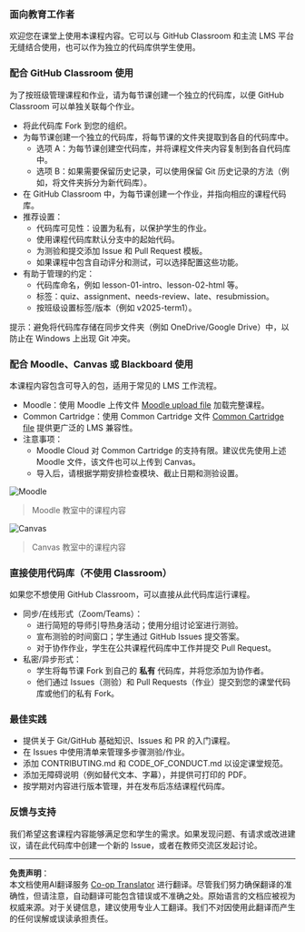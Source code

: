 <!--
CO_OP_TRANSLATOR_METADATA:
{
  "original_hash": "71009af209f81cc01a1f2d324200375f",
  "translation_date": "2025-10-03T08:46:37+00:00",
  "source_file": "for-teachers.md",
  "language_code": "zh"
}
-->
### 面向教育工作者

欢迎您在课堂上使用本课程内容。它可以与 GitHub Classroom 和主流 LMS 平台无缝结合使用，也可以作为独立的代码库供学生使用。

### 配合 GitHub Classroom 使用

为了按班级管理课程和作业，请为每节课创建一个独立的代码库，以便 GitHub Classroom 可以单独关联每个作业。

- 将此代码库 Fork 到您的组织。
- 为每节课创建一个独立的代码库，将每节课的文件夹提取到各自的代码库中。
  - 选项 A：为每节课创建空代码库，并将课程文件夹内容复制到各自代码库中。
  - 选项 B：如果需要保留历史记录，可以使用保留 Git 历史记录的方法（例如，将文件夹拆分为新代码库）。
- 在 GitHub Classroom 中，为每节课创建一个作业，并指向相应的课程代码库。
- 推荐设置：
  - 代码库可见性：设置为私有，以保护学生的作业。
  - 使用课程代码库默认分支中的起始代码。
  - 为测验和提交添加 Issue 和 Pull Request 模板。
  - 如果课程中包含自动评分和测试，可以选择配置这些功能。
- 有助于管理的约定：
  - 代码库命名，例如 lesson-01-intro、lesson-02-html 等。
  - 标签：quiz、assignment、needs-review、late、resubmission。
  - 按班级设置标签/版本（例如 v2025-term1）。

提示：避免将代码库存储在同步文件夹（例如 OneDrive/Google Drive）中，以防止在 Windows 上出现 Git 冲突。

### 配合 Moodle、Canvas 或 Blackboard 使用

本课程内容包含可导入的包，适用于常见的 LMS 工作流程。

- Moodle：使用 Moodle 上传文件 [Moodle upload file](../../../../../../../teaching-files/webdev-moodle.mbz) 加载完整课程。
- Common Cartridge：使用 Common Cartridge 文件 [Common Cartridge file](../../../../../../../teaching-files/webdev-common-cartridge.imscc) 提供更广泛的 LMS 兼容性。
- 注意事项：
  - Moodle Cloud 对 Common Cartridge 的支持有限。建议优先使用上述 Moodle 文件，该文件也可以上传到 Canvas。
  - 导入后，请根据学期安排检查模块、截止日期和测验设置。

![Moodle](../../translated_images/moodle.94eb93d714a50cb2c97435b408017dee224348b61bc86203ffd43a4f4e57b95f.zh.png)
> Moodle 教室中的课程内容

![Canvas](../../translated_images/canvas.fbd605ff8e5b8aff567d398528ce113db304446b90b9cad55c654de3fdfcda34.zh.png)
> Canvas 教室中的课程内容

### 直接使用代码库（不使用 Classroom）

如果您不想使用 GitHub Classroom，可以直接从此代码库运行课程。

- 同步/在线形式（Zoom/Teams）：
  - 进行简短的导师引导热身活动；使用分组讨论室进行测验。
  - 宣布测验的时间窗口；学生通过 GitHub Issues 提交答案。
  - 对于协作作业，学生在公共课程代码库中工作并提交 Pull Request。
- 私密/异步形式：
  - 学生将每节课 Fork 到自己的 **私有** 代码库，并将您添加为协作者。
  - 他们通过 Issues（测验）和 Pull Requests（作业）提交到您的课堂代码库或他们的私有 Fork。

### 最佳实践

- 提供关于 Git/GitHub 基础知识、Issues 和 PR 的入门课程。
- 在 Issues 中使用清单来管理多步骤测验/作业。
- 添加 CONTRIBUTING.md 和 CODE_OF_CONDUCT.md 以设定课堂规范。
- 添加无障碍说明（例如替代文本、字幕），并提供可打印的 PDF。
- 按学期对内容进行版本管理，并在发布后冻结课程代码库。

### 反馈与支持

我们希望这套课程内容能够满足您和学生的需求。如果发现问题、有请求或改进建议，请在此代码库中创建一个新的 Issue，或者在教师交流区发起讨论。

---

**免责声明**：  
本文档使用AI翻译服务 [Co-op Translator](https://github.com/Azure/co-op-translator) 进行翻译。尽管我们努力确保翻译的准确性，但请注意，自动翻译可能包含错误或不准确之处。原始语言的文档应被视为权威来源。对于关键信息，建议使用专业人工翻译。我们不对因使用此翻译而产生的任何误解或误读承担责任。